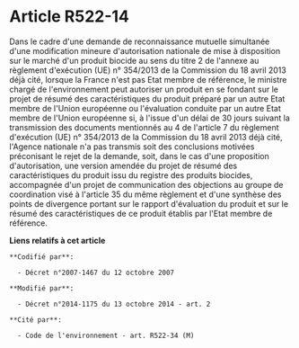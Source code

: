 # Article R522-14

Dans le cadre d'une demande de reconnaissance mutuelle simultanée d'une modification mineure d'autorisation nationale de mise
à disposition sur le marché d'un produit biocide au sens du titre 2 de l'annexe au règlement d'exécution (UE) n° 354/2013 de
la Commission du 18 avril 2013 déjà cité, lorsque la France n'est pas Etat membre de référence, le ministre chargé de
l'environnement peut autoriser un produit en se fondant sur le projet de résumé des caractéristiques du produit préparé par
un autre Etat membre de l'Union européenne ou l'évaluation conduite par un autre Etat membre de l'Union européenne si, à
l'issue d'un délai de 30 jours suivant la transmission des documents mentionnés au 4 de l'article 7 du règlement d'exécution
(UE) n° 354/2013 de la Commission du 18 avril 2013 déjà cité, l'Agence nationale n'a pas transmis soit des conclusions
motivées préconisant le rejet de la demande, soit, dans le cas d'une proposition d'autorisation, une version amendée du
projet de résumé des caractéristiques du produit issu du registre des produits biocides, accompagnée d'un projet de
communication des objections au groupe de coordination visé à l'article 35 du même règlement et d'une synthèse des points de
divergence portant sur le rapport d'évaluation du produit et sur le résumé des caractéristiques de ce produit établis par
l'Etat membre de référence.

**Liens relatifs à cet article**

	**Codifié par**:

	  - Décret n°2007-1467 du 12 octobre 2007

	**Modifié par**:

	  - Décret n°2014-1175 du 13 octobre 2014 - art. 2

	**Cité par**:

	  - Code de l'environnement - art. R522-34 (M)
